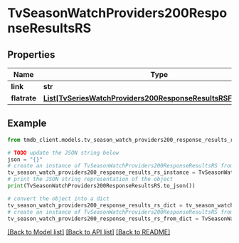 # TvSeasonWatchProviders200ResponseResultsRS


## Properties

Name | Type | Description | Notes
------------ | ------------- | ------------- | -------------
**link** | **str** |  | [optional] 
**flatrate** | [**List[TvSeriesWatchProviders200ResponseResultsRSFlatrateInner]**](TvSeriesWatchProviders200ResponseResultsRSFlatrateInner.md) |  | [optional] 

## Example

```python
from tmdb_client.models.tv_season_watch_providers200_response_results_rs import TvSeasonWatchProviders200ResponseResultsRS

# TODO update the JSON string below
json = "{}"
# create an instance of TvSeasonWatchProviders200ResponseResultsRS from a JSON string
tv_season_watch_providers200_response_results_rs_instance = TvSeasonWatchProviders200ResponseResultsRS.from_json(json)
# print the JSON string representation of the object
print(TvSeasonWatchProviders200ResponseResultsRS.to_json())

# convert the object into a dict
tv_season_watch_providers200_response_results_rs_dict = tv_season_watch_providers200_response_results_rs_instance.to_dict()
# create an instance of TvSeasonWatchProviders200ResponseResultsRS from a dict
tv_season_watch_providers200_response_results_rs_from_dict = TvSeasonWatchProviders200ResponseResultsRS.from_dict(tv_season_watch_providers200_response_results_rs_dict)
```
[[Back to Model list]](../README.md#documentation-for-models) [[Back to API list]](../README.md#documentation-for-api-endpoints) [[Back to README]](../README.md)


